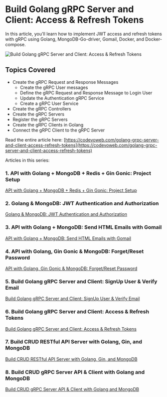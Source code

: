 #  Build Golang gRPC Server and Client: Access & Refresh Tokens

In this article, you'll learn how to implement JWT access and refresh tokens with gRPC using Golang, MongoDB-Go-driver, Gomail, Docker, and Docker-compose.

![Build Golang gRPC Server and Client: Access & Refresh Tokens](https://codevoweb.com/wp-content/uploads/2022/05/Build-Golang-gRPC-Server-and-Client-Access-Refresh-Tokens.webp)

## Topics Covered

- Create the gRPC Request and Response Messages
    - Create the gRPC User messages
    - Define the gRPC Request and Response Message to Login User
    - Update the Authentication gRPC Service
    - Create a gRPC User Service
- Create the gRPC Controllers
- Create the gRPC Servers
- Register the gRPC Servers
- Create the gRPC Clients in Golang
- Connect the gRPC Client to the gRPC Server

Read the entire article here: [https://codevoweb.com/golang-grpc-server-and-client-access-refresh-tokens](https://codevoweb.com/golang-grpc-server-and-client-access-refresh-tokens)

Articles in this series:

### 1. API with Golang + MongoDB + Redis + Gin Gonic: Project Setup

[API with Golang + MongoDB + Redis + Gin Gonic: Project Setup](https://codevoweb.com/api-golang-mongodb-gin-gonic-project-setup)

### 2. Golang & MongoDB: JWT Authentication and Authorization

[Golang & MongoDB: JWT Authentication and Authorization](https://codevoweb.com/golang-mongodb-jwt-authentication-authorization)

### 3. API with Golang + MongoDB: Send HTML Emails with Gomail

[API with Golang + MongoDB: Send HTML Emails with Gomail](https://codevoweb.com/api-golang-mongodb-send-html-emails-gomail)

### 4. API with Golang, Gin Gonic & MongoDB: Forget/Reset Password

[API with Golang, Gin Gonic & MongoDB: Forget/Reset Password](https://codevoweb.com/api-golang-gin-gonic-mongodb-forget-reset-password)

### 5. Build Golang gRPC Server and Client: SignUp User & Verify Email

[Build Golang gRPC Server and Client: SignUp User & Verify Email](https://codevoweb.com/golang-grpc-server-and-client-signup-user-verify-email)

### 6. Build Golang gRPC Server and Client: Access & Refresh Tokens

[Build Golang gRPC Server and Client: Access & Refresh Tokens](https://codevoweb.com/golang-grpc-server-and-client-access-refresh-tokens)

### 7. Build CRUD RESTful API Server with Golang, Gin, and MongoDB

[Build CRUD RESTful API Server with Golang, Gin, and MongoDB](https://codevoweb.com/crud-restful-api-server-with-golang-and-mongodb)

### 8. Build CRUD gRPC Server API & Client with Golang and MongoDB

[Build CRUD gRPC Server API & Client with Golang and MongoDB](https://codevoweb.com/crud-grpc-server-api-client-with-golang-and-mongodb)

